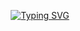 <p align="center">
<a href="https://git.io/typing-svg"><img src="https://readme-typing-svg.herokuapp.com?font=Jost&pause=1000&center=true&vCenter=true&width=435&lines=(%E2%95%AF%C2%B0%E2%96%A1%C2%B0%EF%BC%89%E2%95%AF%EF%B8%B5+%E2%94%BB%E2%94%81%E2%94%BB;%E2%94%AC%E2%94%80%E2%94%AC%E3%83%8E(+%C2%BA+_+%C2%BA%E3%83%8E)" alt="Typing SVG" /></a>
</p>
